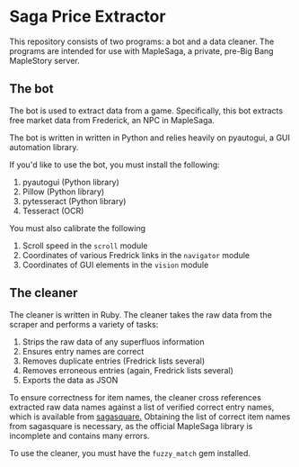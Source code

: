 # Saga Price Extractor
This repository consists of two programs: a bot and a data cleaner. The programs are intended for use with MapleSaga, a private, pre-Big Bang MapleStory server.

## The bot
The bot is used to extract data from a game. Specifically, this bot extracts free market data from Frederick, an NPC in MapleSaga. 

The bot is written in written in Python and relies heavily on pyautogui, a GUI automation library.

If you'd like to use the bot, you must install the following:

1. pyautogui (Python library)
2. Pillow (Python library)
3. pytesseract (Python library)
4. Tesseract (OCR)

You must also calibrate the following

1. Scroll speed in the `scroll` module
2. Coordinates of various Fredrick links in the `navigator` module
3. Coordinates of GUI elements in the `vision` module

## The cleaner
The cleaner is written in Ruby. The cleaner takes the raw data from the scraper and performs a variety of tasks:

1. Strips the raw data of any superfluos information
2. Ensures entry names are correct
3. Removes duplicate entries (Fredrick lists several)
4. Removes erroneous entries (again, Fredrick lists several)
5. Exports the data as JSON

To ensure correctness for item names, the cleaner cross references extracted raw data names against a list of verified correct entry names, which is available from [sagasquare.](sagasquare.com) Obtaining the list of correct item names from sagasquare is necessary, as the official MapleSaga library is incomplete and contains many errors.

To use the cleaner, you must have the `fuzzy_match` gem installed.